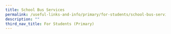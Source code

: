 ```yaml
---
title: School Bus Services
permalink: /useful-links-and-info/primary/for-students/school-bus-services/
description: ""
third_nav_title: For Students (Primary)
---
```

